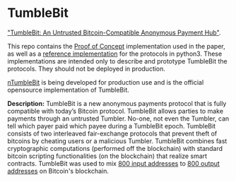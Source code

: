 # TumbleBit


["TumbleBit: An Untrusted Bitcoin-Compatible Anonymous Payment Hub"](http://cs-people.bu.edu/heilman/tumblebit/).

This repo contains the [Proof of Concept](POC_code/README.md) implementation used in the paper, as well as a [reference implementation](reference_implementation/README.md) for the protocols in python3.
These implementations are intended only to describe and prototype TumbleBit the protocols. They should not be deployed in production.

[nTumbleBit](https://github.com/nTumbleBit/nTumbleBit) is being developed for production use and is the official opensource implementation of TumbleBit.


**Description:** TumbleBit is a new anonymous payments protocol that is fully compatible with today’s Bitcoin protocol. TumbleBit allows parties to make payments through an untrusted Tumbler. No-one, not even the Tumbler, can tell which payer paid which payee during a TumbleBit epoch. TumbleBit consists of two interleaved fair-exchange protocols that prevent theft of bitcoins by cheating users or a malicious Tumbler. TumbleBit combines fast cryptographic computations (performed off the blockchain) with standard bitcoin scripting functionalities (on the blockchain) that realize smart contracts. TumbleBit was used to mix [800 input addresses](https://blockchain.info/tx/fd51bd844202ef050f1fbe0563e3babd2df3c3694b61af39ac811ad14f52b233) to [800 output addresses](https://blockchain.info/tx/8520da7116a1e634baf415280fdac45f96e680270ea06810512531a783f0c9f6) on Bitcoin's blockchain.
